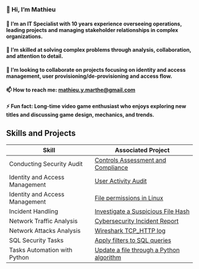 ### 👋 Hi, I’m Mathieu

#### 👀 I’m an IT Specialist with 10 years experience overseeing operations, leading projects and managing stakeholder relationships in complex organizations.

#### 🌱 I’m skilled at solving complex problems through analysis, collaboration, and attention to detail. 

#### 💞️ I’m looking to collaborate on projects focusing on identity and access management, user provisioning/de-provisioning and access flow.

#### 📫 How to reach me: mathieu.y.marthe@gmail.com

#### ⚡ Fun fact: Long-time video game enthusiast who enjoys exploring new titles and discussing game design, mechanics, and trends.

<!---
mmat62/mmat62 is a ✨ special ✨ repository because its `README.md` (this file) appears on your GitHub profile.
You can click the Preview link to take a look at your changes.
--->
## Skills and Projects

| Skill  | Associated Project |
| ------------- | ------------- |
| Conducting Security Audit  | [Controls Assessment and Compliance](https://github.com/mmat62/Controls-Assessment-and-Compliance)  |
| Identity and Access Management  | [User Activity Audit](https://github.com/mmat62/Identity-and-access-management-user-activity-audit)  |
| Identity and Access Management  | [File permissions in Linux](https://github.com/Mathieu-Marthe/file-permissions-in-Linux/tree/main)  |
| Incident Handling  | [Investigate a Suspicious File Hash](https://github.com/Mathieu-Marthe/alert-ticket-and-incident-handling)  |
| Network Traffic Analysis  | [Cybersecurity Incident Report](https://github.com/mmat62/Cybersecurity-Incident-Report-Network-Traffic-Analysis)  |
| Network Attacks Analysis  | [Wireshark TCP_HTTP log](https://github.com/mmat62/Wireshark-TCP_HTTP-log-Analyze-Network-Attacks)  |
| SQL Security Tasks  | [Apply filters to SQL queries](https://github.com/Mathieu-Marthe/SQL-queries-filters) |
| Tasks Automation with Python  | [Update a file through a Python algorithm](https://github.com/Mathieu-Marthe/Update-a-file-through-a-Python-algorithm)  |
